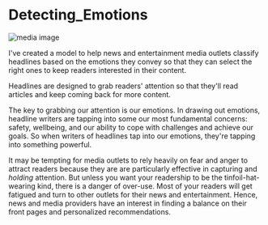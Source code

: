 # Detecting_Emotions

![media image]('images/william-iven-SpVHcbuKi6E-unsplash.jpg')

I've created a model to help news and entertainment media outlets classify headlines based on the emotions they convey so that they can select the right ones to keep readers interested in their content.

Headlines are designed to grab readers' attention so that they'll read articles and keep coming back for more content.

The key to grabbing our attention is our emotions. In drawing out emotions, headline writers are tapping into some our most fundamental concerns: safety, wellbeing, and our ability to cope with challenges and achieve our goals. So when writers of headlines tap into our emotions, they're tapping into something powerful.

It may be tempting for media outlets to rely heavily on fear and anger to attract readers because they are are particularly effective in capturing and *holding* attention. But unless you want your readership to be the tinfoil-hat-wearing kind, there is a danger of over-use. Most of your readers will get fatigued and turn to other outlets for their news and entertainment. Hence, news and media providers have an interest in finding a balance on their front pages and personalized recommendations.




